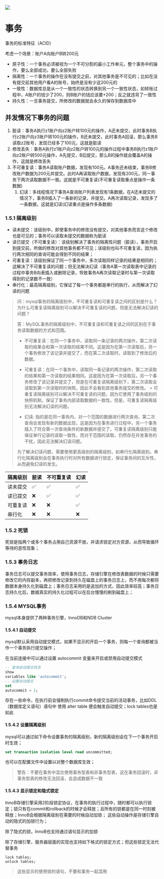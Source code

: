 ![](D:\study\person_blog\数据库\事务\MySQL事务.png)

# 事务

事务的标准特征（ACID）

考虑一个场景：账户A向账户B转200元

- 原子性：一个事务必须被视为一个不可分割的最小工作单元，整个事务中的操作，要么全部成功，要么全部失败
- 隔离性：一个事务的操作在没有提交之前，对其他事务是不可见的；比如在没有提交前其他用户看A的账号，始终是没有少这200元的
- 一致性：数据库总是从一个一致性的状态转换到另一个一致性状态，如转账过程中，A账户的钱少了200，则B账户的钱应该要+200；反之就违背了一致性
- 持久性：一旦事务提交，所修改的数据就会永久的保存到数据库中

## 并发情况下事务的问题

1. 脏读：事务A执行z1账户向z2账户转100元的操作，A还未提交，此时事务B执行z2账户向z3账户转100元的操作，B还未提交，此时事务A回滚，那么事务B读取z2账号，发现已经多了100元，这就是脏读
2. 修改丢失：事务A执行z1账户向z2账户转100元的操作过程中事务B执行z1账户向z2账户转500元操作，A先提交，B后提交，那么B的操作就会覆盖A的操作，这就是修改丢失
3. 不可重复读：事务A读取账户数据，发现有100元。A事务还未结束，事务B修改账户数据为200元并提交。此时A再读取账户数据，发现有200元，同一事务下两次读取数据不一致。这就是不可重复读(不可重复读取重点是操作一条数据)
    1. 幻读：多线程情况下事务A查询账户列表发现有1条数据，在A还未提交的情况下，事务B插入了一条新的记录，并提交。A再次读取记录，发现多了一条数据，这就是幻读(幻读重点是操作多条数据)

### 1.5.1 隔离级别

- 读未提交：该级别中，即使事务中的修改没有提交，对其他事务而言这个修改也是可见的；事务可以读取未提交的数据称为脏读
- 读已提交（不可重复读）：该级别解决了事务的隔离性问题（脏读），事务开启到提交前，所做的修改对其他事务都不可见；该级别也叫不可重复读，因为执行两次相同的查询可能会得到不同的结果；
- 可重复读：该级别保证了同一个事务中，多次读取同样记录的结果是相同的；这解决了不可重复读的问题；但无法解决幻读（事务A第一次读取表中记录的过程中事务B向表插入或删除记录，导致事务A再次读取记录时与第一次读取得到的记录数不一致）
- 串行化：最高隔离级别，它保证了每一个事务都是串行的执行，从而解决了幻读的问题

> 问：mysql事务的隔离级别中，不可重复读和可重复读之间的区别是什么？为什么可重复读隔离级别可以解决不可重复读的问题，但是无法解决幻读的问题？
>
> 答：MySQL事务的隔离级别中，不可重复读和可重复读之间的区别在于事务读取数据的方式和范围。
> - 不可重复读：在同一个事务中，读取同一条记录的两次操作，第二次读取的结果会和第一次读取的结果不同。这是因为在第一次读取后，另一个事务修改了该记录并提交了，而在第二次读取时，读取到了修改后的数据。
>
>
> - 可重复读：在同一个事务中，读取同一条记录的两次操作，第二次读取的结果和第一次读取的结果相同。这是因为在第一次读取后，另一个事务修改了该记录并提交了，但是在可重复读隔离级别下，第二次读取会读取到第一次读取时的快照，因此不会看到其他事务提交的修改。
    > 可重复读隔离级别可以解决不可重复读的问题，因为它使用了事务级别的快照机制，保证了事务内部读取数据的一致性。但是，可重复读隔离级别无法解决幻读的问题。
>
> - 幻读: 指的是在同一事务内，对一个范围的数据进行两次查询，第二次查询会发现有新的数据出现，这是因为在事务进行过程中，另一个事务插入了符合第一次查询条件的新数据并提交了。可重复读隔离级别只能保证单行记录的读取一致性，而对于范围的读取，仍然存在并发事务的干扰，因此无法解决幻读问题。
>
> 为了解决幻读问题，需要使用更高级别的隔离级别，如串行化隔离级别。串行化隔离级别会在事务执行时对所有数据进行锁定，保证事务间的互斥性，从而避免幻读的发生。

|隔离级别|脏读|不可重复读|幻读|
|---|---|---|---|
|读未提交|✅|✅|✅|
|读已提交|❌|✅|✅|
|可重复读|❌|❌|✅|
|串行化|❌|❌|❌|

### 1.5.2 死锁

死锁是指两个或多个事务占用自己资源不放，并请求锁定对方资源，从而导致循环等待的恶性现象；

### 1.5.3 事务日志

事务日志可以提交事务效率，使用事务日志，存储引擎在修改表数据的时候只需要修改它的内存副本，再把修改记录到持久在磁盘上的事务日志上，而不用每次都将数据本身持久化到磁盘上；事务日志采用的是追加的方式，因此效率较高；事务日志持久化后，数据真实的持久化过程可以在后台慢慢的刷到磁盘上；

### 1.5.4 MYSQL事务

mysql本身提供了两种事务引擎，InnoDB和NDB Cluster

#### 1.5.4.1 自动提交

mysql默认采用自动提交模式，如果不显示的开启一个事务，则每一个查询都被当作一个事务执行提交操作；

在当前连接中可以通过设置 autocommit 变量来开启或禁用自动提交模式

```sql
-- 查询自动提交状态
show
variables like 'autocommit';
-- 设置自动提交
set
autocommit = 1;
```

存在一些命令，在执行前会强制执行commit命令提交当前的活动事务，比如DDL（数据库定义语句）语句中 使用 alter table 便会触发自动提交；lock tables也是如此

#### 1.5.4.2 设置隔离级别

mysql可以通过如下命令设置事务的隔离级别，新的隔离级别会在下一个事务开启时生效；

```sql
set transaction isolation level read uncommitted;
```

也可以在配置文件中设置以对整个数据库生效；


> 警告：不要在事务中混合使用事务型表和非事务型表，这在事务回滚时，非事务型表的修改无法回滚，会造成数据不一致

#### 1.5.4.3 显示锁定和隐式锁定

InnoB存储引擎采用2阶段锁定协议，在事务的执行过程中，随时都可以执行锁定；锁只有在commit和rollback的时候才会释放；且所有的锁都是在同一时刻被释放；InnoB会根据隔离级别在需要的时候自动加锁；
这些自动操作是存储引擎自动的隐式的加锁行为；

除了隐式的锁，InnoB也支持通过语句显示的加锁

除了存储引擎，服务器层面的实现也支持如下格式的锁定方式；但这些锁定无法代替事务

```shell
lock tables;
unlock tables;
```

> 这些显示的使用锁的语句，不要和事务一起混用